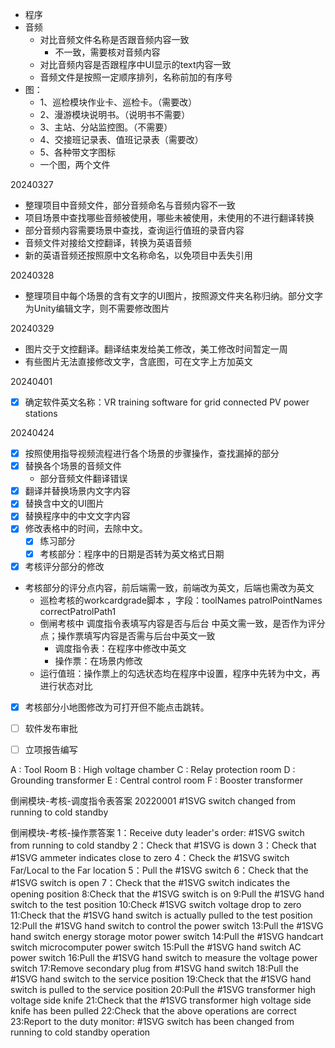 

- 程序
- 音频
  - 对比音频文件名称是否跟音频内容一致
    - 不一致，需要核对音频内容
  - 对比音频内容是否跟程序中UI显示的text内容一致
  - 音频文件是按照一定顺序排列，名称前加的有序号
- 图：
  - 1、巡检模块作业卡、巡检卡。（需要改）
  - 2、漫游模块说明书。（说明书不需要）
  - 3、主站、分站监控图。（不需要）
  - 4、交接班记录表、值班记录表（需要改）
  - 5、各种带文字图标
  - 一个图，两个文件

20240327
  - 整理项目中音频文件，部分音频命名与音频内容不一致
  - 项目场景中查找哪些音频被使用，哪些未被使用，未使用的不进行翻译转换
  - 部分音频内容需要场景中查找，查询运行值班的录音内容
  - 音频文件对接给文控翻译，转换为英语音频
  - 新的英语音频还按照原中文名称命名，以免项目中丢失引用

20240328
  - 整理项目中每个场景的含有文字的UI图片，按照源文件夹名称归纳。部分文字为Unity编辑文字，则不需要修改图片

20240329
  - 图片交于文控翻译。翻译结束发给美工修改，美工修改时间暂定一周
  - 有些图片无法直接修改文字，含底图，可在文字上方加英文

20240401
  - [x] 确定软件英文名称：VR training software for grid connected PV power stations

20240424
  - [x] 按照使用指导视频流程进行各个场景的步骤操作，查找漏掉的部分
  - [x] 替换各个场景的音频文件
    - 部分音频文件翻译错误 
  - [x] 翻译并替换场景内文字内容
  - [x] 替换含中文的UI图片
  - [x] 替换程序中的中文文字内容
  - [x] 修改表格中的时间，去除中文。
    - [x] 练习部分
    - [x] 考核部分：程序中的日期是否转为英文格式日期
  - [x] 考核评分部分的修改
  - 考核部分的评分点内容，前后端需一致，前端改为英文，后端也需改为英文
    - 巡检考核的workcardgrade脚本 ，字段：toolNames  patrolPointNames correctPatrolPath1
    - 倒闸考核中 调度指令表填写内容是否与后台 中英文需一致，是否作为评分点；操作票填写内容是否需与后台中英文一致
      - 调度指令表：在程序中修改中英文
      - 操作票：在场景内修改
    - 运行值班：操作票上的勾选状态均在程序中设置，程序中先转为中文，再进行状态对比
  - [x] 考核部分小地图修改为可打开但不能点击跳转。


- [ ] 软件发布审批
- [ ] 立项报告编写


A : Tool Room
B : High voltage chamber
C : Relay protection room
D : Grounding transformer
E : Central control room
F : Booster transformer

倒闸模块-考核-调度指令表答案
 20220001    #1SVG switch changed from running to cold standby

倒闸模块-考核-操作票答案
1：Receive duty leader's order: #1SVG switch from running to cold standby
2：Check that #1SVG is down
3：Check that #1SVG ammeter indicates close to zero
4：Check the #1SVG switch Far/Local to the Far location
5：Pull the #1SVG switch
6：Check that the #1SVG switch is open
7：Check that the #1SVG switch indicates the opening position
8:Check that the #1SVG switch is on
9:Pull the #1SVG hand switch to the test position
10:Check #1SVG switch voltage drop to zero
11:Check that the #1SVG hand switch is actually pulled to the test position
12:Pull the #1SVG hand switch to control the power switch
13:Pull the #1SVG hand switch energy storage motor power switch
14:Pull the #1SVG handcart switch microcomputer power switch
15:Pull the #1SVG hand switch AC power switch
16:Pull the #1SVG hand switch to measure the voltage power switch
17:Remove secondary plug from #1SVG hand switch
18:Pull the #1SVG hand switch to the service position
19:Check that the #1SVG hand switch is pulled to the service position
20:Pull the #1SVG transformer high voltage side knife
21:Check that the #1SVG transformer high voltage side knife has been pulled
22:Check that the above operations are correct
23:Report to the duty monitor: #1SVG switch has been changed from running to cold standby operation
